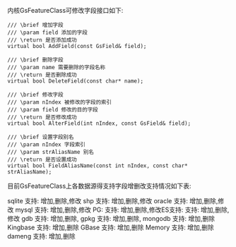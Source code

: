 

内核GsFeatureClass可修改字段接口如下:

	/// \brief 增加字段
	/// \param field 添加的字段
	/// \return 是否添加成功
	virtual bool AddField(const GsField& field);

	/// \brief 删除字段
	/// \param name 需要删除的字段名称
	/// \return 是否删除成功
	virtual bool DeleteField(const char* name);

	/// \brief 修改字段
	/// \param nIndex 被修改的字段的索引
	/// \param field 修改的目的字段
	/// \return 是否修改成功
	virtual bool AlterField(int nIndex, const GsField& field);

	/// \brief 设置字段别名
	/// \param nIndex 字段索引
	/// \param strAliasName 别名
	/// \return 是否设置成功
	virtual bool FieldAliasName(const int nIndex, const char* strAliasName);

目前GsFeatureClass上各数据源得支持字段增删改支持情况如下表:

sqlite       支持: 增加,删除,修改
shp          支持: 增加,删除,修改
oracle       支持: 增加,删除,修改
mysql        支持: 增加,删除,修改
PG:          支持: 增加,删除,修改​​
ES支持:      支持:​ 增加,删除,修改
gdb          支持: 增加,删除,
gpkg         支持: 增加,删除,
mongodb      支持: 增加,删除
Kingbase     支持: 增加,删除
GBase        支持: 增加,删除
Memory       支持: 增加,删除
dameng       支持: 增加,删除